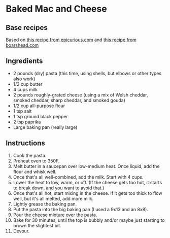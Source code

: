 # Baked Mac and Cheese

## Base recipes
Based on [this recipe from epicurious.com](https://www.epicurious.com/recipes/member/views/smoked-gouda-mac-and-cheese-51526451) and [this recipe from boarshead.com](https://boarshead.com/recipes/detail/1581808522-smoked-gouda-mac-cheese)

## Ingredients

* 2 pounds (dry) pasta (this time, using shells, but elbows or other types also work)
* 1/2 cup butter
* 4 cups milk
* 2 pounds roughly-grated cheese (using a mix of Welsh cheddar, smoked cheddar, sharp cheddar, and smoked gouda)
* 1/2 cup all-purpose flour
* 1 tsp salt
* 1 tsp ground black pepper
* 2 tsp paprika
* Large baking pan (really large)

## Instructions
1. Cook the pasta.
1. Preheat oven to 350F.
1. Melt butter in a saucepan over low-medium heat.  Once liquid, add the flour and whisk well.
1. Once that's all well-combined, add the milk.  Start with 4 cups.
1. Lower the heat to low, warm, or off.  (If the cheese gets too hot, it starts to break down, and you want to avoid that.)
1. Once that's all hot, start mixing in the cheese.  If it gets too thick to flow well, but it's all melted, add more milk.
1. Lightly grease the baking pan.
1. Put the pasta into the big baking pan (I used a 9x13 and an 8x8).
1. Pour the cheese mixture over the pasta.
1. Bake for 30 minutes, until the top is bubbly and/or maybe just starting to brown the slightest bit.
1. Devour.
